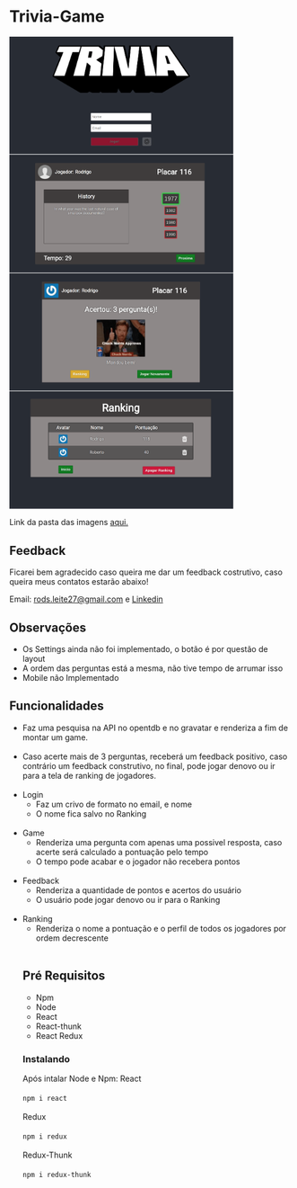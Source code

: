 # Trivia-Game
<img align ="left" src="/src/img/app-image/app-image1.png" width="400" alt="imagem-1" />
<img align ="center" src="/src/img/app-image/app-image2.png" width="400" alt="imagem-2"/>
<img align ="left" src="/src/img/app-image/app-image3.png" width="400" alt="imagem-3" />
<img align ="center" src="/src/img/app-image/app-image4.png" width="400" alt="imagem-4"/>

Link da pasta das imagens <a href="https://github.com/Rods27/frontend-online-store/tree/master/src/img/app-image/">aqui.</a>

## Feedback 

Ficarei bem agradecido caso queira me dar um feedback costrutivo, caso queira meus contatos estarão abaixo!

Email: rods.leite27@gmail.com e <a href="https://linkedin.com/in/rodrigoleite27">Linkedin</a>

## Observações

<ul>
  <li>Os Settings ainda não foi implementado, o botão é por questão de layout</li>
  <li>A ordem das perguntas está a mesma, não tive tempo de arrumar isso</li>
  <li>Mobile não Implementado</li>
</ul>

## Funcionalidades

<ul>
  <li>Faz uma pesquisa na API no opentdb e no gravatar e renderiza a fim de montar um game.</li><br>
  <li>Caso acerte mais de 3 perguntas, receberá um feedback positivo, caso contrário um feedback construtivo, no final, pode jogar denovo ou ir para a tela de ranking de jogadores.</li><br>
  <li>Login
    <ul>
      <li>Faz um crivo de formato no email, e nome</li>  
      <li>O nome fica salvo no Ranking</li> 
    </ul><br>
  </li>
  
  <li>Game
    <ul>
      <li>Renderiza uma pergunta com apenas uma possivel resposta, caso acerte será calculado a pontuação pelo tempo</li>  
      <li>O tempo pode acabar e o jogador não recebera pontos</li> 
    </ul><br>
  </li>
  
  <li>Feedback
    <ul>
      <li>Renderiza a quantidade de pontos e acertos do usuário</li>  
      <li>O usuário pode jogar denovo ou ir para o Ranking</li> 
    </ul><br>
  
   <li>Ranking
    <ul>
      <li>
        Renderiza o nome a pontuação e o perfil de todos os jogadores por ordem decrescente
      </li>  
    </ul><br>
  </li>

## Pré Requisitos
<ul>
  <li>Npm</li>
  <li>Node</li>
  <li>React</li>
  <li>React-thunk</li>
  <li>React Redux</li>
</ul>

### Instalando
Após intalar Node e Npm: 
React<br><br>
`npm i react`<br><br>
Redux<br><br>
`npm i redux`<br><br>
Redux-Thunk<br><br>
`npm i redux-thunk`<br><br>
